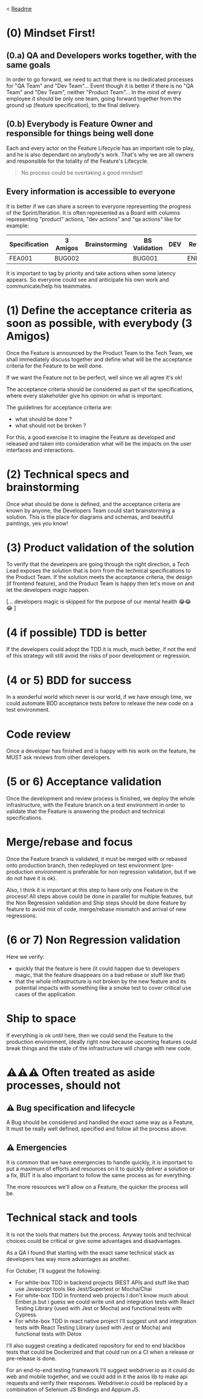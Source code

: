 < [Readme](./Readme.md)

# (0) Mindset First!

## (0.a) QA and Developers works together, with the same goals

In order to go forward, we need to act that there is no dedicated processes for "QA Team" and "Dev Team"...
Event though it is better if there is no "QA Team" and "Dev Team", neither "Product Team"...
In the mind of every employee it should be only one team, going forward together from the ground up (feature specification), to the final delivery.

## (0.b) Everybody is Feature Owner and responsible for things being well done

Each and every actor on the Feature Lifecycle has an important role to play, and he is also dependant on anybody's work.
That's why we are all owners and responsible for the totality of the Feature's Lifecycle.
> No process could be overtaking a good mindset!

## Every information is accessible to everyone

It is better if we can share a screen to everyone representing the progress of the Sprint/Iteration.
It is often represented as a Board with columns representing "product" actions, "dev actions" and "qa actions" like for example:

| Specification | 3 Amigos | Brainstorming | BS Validation | DEV | Review | AT Validation | Merge | NR Validation | Shippable | Shipped |
|---------------|----------|---------------|---------------|-----|--------|---------------|-------|---------------|-----------|---------|
| FEA001        | BUG002   |               | BUG001        |     | ENH001 |               |       | FEA002        |           |         |

It is important to tag by priority and take actions when some latency appears.
So everyone could see and anticipate his own work and communicate/help his teammates.

# (1) Define the acceptance criteria as soon as possible, with everybody (3 Amigos)

Once the Feature is announced by the Product Team to the Tech Team, we shall immediately discuss together and define what will be the acceptance criteria for the Feature to be well done.

If we want the Feature not to be perfect, well since we all agree it's ok!

The acceptance criteria should be considered as part of the specifications, where every stakeholder give his opinion on what is important.

The guidelines for acceptance criteria are:

- what should be done ?
- what should not be broken ?

For this, a good exercise it to imagine the Feature as developed and released and taken into consideration what will be the impacts on the user interfaces and interactions.

# (2) Technical specs and brainstorming

Once what should be done is defined, and the acceptance criteria are known by anyone, the Developers Team could start brainstorming a solution.
This is the place for diagrams and schemas, and beautiful paintings, yes you know!

# (3) Product validation of the solution

To verify that the developers are going through the right direction, a Tech Lead exposes the solution that is born from the technical specifications to the Product Team.
If the solution meets the acceptance criteria, the design (if frontend feature), and the Product Team is happy then let's move on and let the developers magic happen.

[... developers magic is skipped for the purpose of our mental health 😂😂😂 ]

# (4 if possible) TDD is better

If the developers could adopt the TDD it is much, much better, if not the end of this strategy will still avoid the risks of poor development or regression.

# (4 or 5) BDD for success

In a wonderful world which never is our world, if we have enough time, we could automate BDD acceptance tests before to release the new code on a test environment.

# Code review

Once a developer has finished and is happy with his work on the feature, he MUST ask reviews from other developers.

# (5 or 6) Acceptance validation

Once the development and review process is finished, we deploy the whole infrastructure, with the Feature branch on a test environment in order to validate that the Feature is answering the product and technical specifications.

# Merge/rebase and focus

Once the Feature branch is validated, it must be merged with or rebased onto production branch, then redeployed on test environment (pre-production environment is preferable for non regression validation, but if we do not have it is ok).

Also, I think it is important at this step to have only one Feature in the process!
All steps above could be done in parallel for multiple features, but the Non Regression validation and Ship steps should be done feature by feature to avoid mix of code, merge/rebase mismatch and arrival of new regressions.

# (6 or 7) Non Regression validation

Here we verify:

- quickly that the feature is here (it could happen due to developers magic, that the feature disappears on a bad rebase or stuff like that)
- that the whole infrastructure is not broken by the new feature and its potential impacts with something like a smoke test to cover critical use cases of the application

# Ship to space

If everything is ok until here, then we could send the Feature to the production environment, ideally right now because upcoming features could break things and the state of the infrastructure will change with new code.

# ⚠️⚠️⚠️ Often treated as aside processes, should not

## ⚠️ Bug specification and lifecycle

A Bug should be considered and handled the exact same way as a Feature, It must be really well defined, specified and follow all the process above.

## ⚠️ Emergencies

It is common that we have emergencies to handle quickly, it is important to put a maximum of efforts and resources on it to quickly deliver a solution or a fix, BUT it is also important to follow the same process as for everything.

The more resources we'll allow on a Feature, the quicker the process will be.

# Technical stack and tools

It is not the tools that matters but the process.
Anyway tools and technical choices could be critical or give some advantages and disadvantages.

As a QA I found that starting with the exact same technical stack as developers has way more advantages as another.

For October, I'll suggest the following:

- For white-box TDD in backend projects (REST APIs and stuff like that) use Javascript tools like Jest/Supertest or Mocha/Chai
- For white-box TDD in frontend web projects I don't know much about Ember.js but i guess we could write unit and integration tests with React Testing Library (used with Jest or Mocha) and functional tests with Cypress.
- For white-box TDD in react native project I'll suggest unit and integration tests with React Testing Library (used with Jest or Mocha) and functional tests with Detox

I'll also suggest creating a dedicated repository for end to end blackbox tests that could be Dockerized and that could run on a CI when a release or pre-release is done.

For an end-to-end testing framework I'll suggest webdriver.io as it could do web and mobile together, and we could add in it the axios lib to make api requests and verify their responses. Webdriver.io could be replaced by a combination of Selenium JS Bindings and Appium JS.